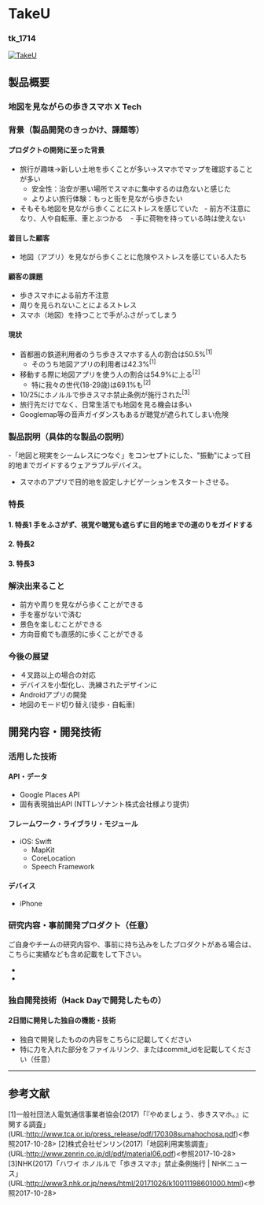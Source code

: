 # TakeU
### tk_1714

[![TakeU](https://raw.github.com/GabLeRoux/WebMole/master/ressources/WebMole_Youtube_Video.png)](https://www.youtube.com/channel/UC4PtjOfZTbVp9DwtJv82Lzg)

## 製品概要
### 地図を見ながらの歩きスマホ X Tech

### 背景（製品開発のきっかけ、課題等）
#### プロダクトの開発に至った背景
- 旅行が趣味→新しい土地を歩くことが多い→スマホでマップを確認することが多い
    - 安全性：治安が悪い場所でスマホに集中するのは危ないと感じた
    - よりよい旅行体験：もっと街を見ながら歩きたい
- そもそも地図を見ながら歩くことにストレスを感じていた
    - 前方不注意になり、人や自転車、車とぶつかる
    - 手に荷物を持っている時は使えない

#### 着目した顧客
- 地図（アプリ）を見ながら歩くことに危険やストレスを感じている人たち

#### 顧客の課題
- 歩きスマホによる前方不注意
- 周りを見られないことによるストレス
- スマホ（地図）を持つことで手がふさがってしまう

#### 現状
- 首都圏の鉄道利用者のうち歩きスマホする人の割合は50.5%<sup>[1]</sup>
    - そのうち地図アプリの利用者は42.3%<sup>[1]</sup>
- 移動する際に地図アプリを使う人の割合は54.9%に上る<sup>[2]</sup>
    - 特に我々の世代(18-29歳)は69.1%も<sup>[2]</sup>
- 10/25にホノルルで歩きスマホ禁止条例が施行された<sup>[3]</sup>
- 旅行先だけでなく、日常生活でも地図を見る機会は多い
- Googlemap等の音声ガイダンスもあるが聴覚が遮られてしまい危険

### 製品説明（具体的な製品の説明）
-「地図と現実をシームレスにつなぐ」をコンセプトにした、"振動"によって目的地までガイドするウェアラブルデバイス。
- スマホのアプリで目的地を設定しナビゲーションをスタートさせる。

### 特長

#### 1. 特長1 手をふさがず、視覚や聴覚も遮らずに目的地までの道のりをガイドする

#### 2. 特長2 

#### 3. 特長3 

### 解決出来ること
- 前方や周りを見ながら歩くことができる
- 手を塞がないで済む
- 景色を楽しむことができる
- 方向音痴でも直感的に歩くことができる

### 今後の展望
- ４叉路以上の場合の対応
- デバイスを小型化し、洗練されたデザインに
- Androidアプリの開発
- 地図のモード切り替え(徒歩・自転車)

## 開発内容・開発技術
### 活用した技術
#### API・データ

- Google Places API
- 固有表現抽出API (NTTレゾナント株式会社様より提供)

#### フレームワーク・ライブラリ・モジュール
* iOS: Swift
    * MapKit
    * CoreLocation
    * Speech Framework
    
#### デバイス
* iPhone

### 研究内容・事前開発プロダクト（任意）
ご自身やチームの研究内容や、事前に持ち込みをしたプロダクトがある場合は、こちらに実績なども含め記載をして下さい。

*
*


### 独自開発技術（Hack Dayで開発したもの）
#### 2日間に開発した独自の機能・技術
* 独自で開発したものの内容をこちらに記載してください
* 特に力を入れた部分をファイルリンク、またはcommit_idを記載してください（任意）


---

## 参考文献
[1]一般社団法人電気通信事業者協会(2017)「『やめましょう、歩きスマホ。』に関する調査」(URL:http://www.tca.or.jp/press_release/pdf/170308sumahochosa.pdf)<参照2017-10-28>
[2]株式会社ゼンリン(2017)「地図利用実態調査」(URL:http://www.zenrin.co.jp/dl/pdf/material06.pdf)<参照2017-10-28>
[3]NHK(2017)「ハワイ ホノルルで「歩きスマホ」禁止条例施行 | NHKニュース」(URL:http://www3.nhk.or.jp/news/html/20171026/k10011198601000.html)<参照2017-10-28>
